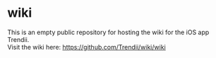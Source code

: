 # wiki
This is an empty public repository for hosting the wiki for the iOS app Trendii.<br/>
Visit the wiki here: https://github.com/Trendii/wiki/wiki
